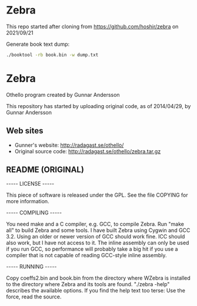 # Zebra

This repo started after cloning from https://github.com/hoshir/zebra on 2021/09/21

Generate book text dump:

```sh
./booktool -rb book.bin -w dump.txt
```


Zebra
=====

Othello program created by Gunnar Andersson

This repository has started by uploading original code, as of 2014/04/29, by Gunnar Andersson

## Web sites

* Gunner's website: http://radagast.se/othello/
* Original source code: http://radagast.se/othello/zebra.tar.gz


## README (ORIGINAL)
----- LICENSE -----

This piece of software is released under the GPL.
See the file COPYING for more information.

----- COMPILING -----

You need make and a C compiler, e.g. GCC, to compile Zebra.  Run "make all"
to build Zebra and some tools.  I have built Zebra using Cygwin and GCC 3.2.
Using an older or newer version of GCC should work fine.  ICC should also
work, but I have not access to it.  The inline assembly can only be used
if you run GCC, so performance will probably take a big hit if you use a
compiler that is not capable of reading GCC-style inline assembly.

----- RUNNING -----

Copy coeffs2.bin and book.bin from the directory where WZebra is installed
to the directory where Zebra and its tools are found.
"./zebra -help" describes the available options.  If you find the help text
too terse: Use the force, read the source.

